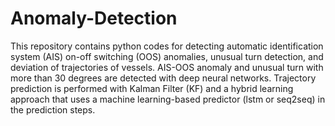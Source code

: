 # Anomaly-Detection
This repository contains python codes for detecting automatic identification system (AIS) on-off switching (OOS) anomalies, unusual turn detection, and deviation of trajectories of vessels.
AIS-OOS anomaly and unusual turn with more than 30 degrees are detected with deep neural networks.
Trajectory prediction is performed with Kalman Filter (KF) and a hybrid learning approach that uses a machine learning-based predictor (lstm or seq2seq) in the prediction steps. 

